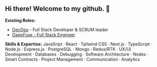 ## Hi there! Welcome to my github. 👋 

<b>Existing Roles:</b>
- <a href='https://www.linkedin.com/company/decops/'>DecOps</a> - Full Stack Developer & SCRUM leader
- <a href='www.dappfuse.com'>DappFuse - Full Stack Engineer</a>

<b>Skills & Expertise:</b>
JavaSript · React · Tailwind CSS · Next.js · TypeScript · Node.js · Express.js · PostgreSQL · Mongo · Redux/RTK · UX/UI Development · Databases · Debugging · Software Architecture · Nodes · Smart Contracts · Project Management · Communication · Analytics 
